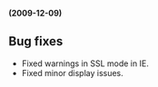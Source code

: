 **(2009-12-09)**
        

## Bug fixes 
- Fixed warnings in SSL mode in IE.
- Fixed minor display issues.